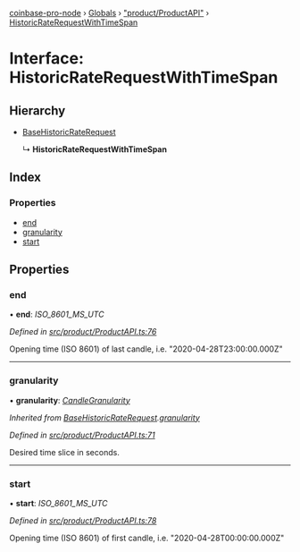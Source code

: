 [coinbase-pro-node](../README.md) › [Globals](../globals.md) › ["product/ProductAPI"](../modules/_product_productapi_.md) › [HistoricRateRequestWithTimeSpan](_product_productapi_.historicraterequestwithtimespan.md)

# Interface: HistoricRateRequestWithTimeSpan

## Hierarchy

- [BaseHistoricRateRequest](_product_productapi_.basehistoricraterequest.md)

  ↳ **HistoricRateRequestWithTimeSpan**

## Index

### Properties

- [end](_product_productapi_.historicraterequestwithtimespan.md#end)
- [granularity](_product_productapi_.historicraterequestwithtimespan.md#granularity)
- [start](_product_productapi_.historicraterequestwithtimespan.md#start)

## Properties

### end

• **end**: _ISO_8601_MS_UTC_

_Defined in [src/product/ProductAPI.ts:76](https://github.com/bennyn/coinbase-pro-node/blob/6dc414a/src/product/ProductAPI.ts#L76)_

Opening time (ISO 8601) of last candle, i.e. "2020-04-28T23:00:00.000Z"

---

### granularity

• **granularity**: _[CandleGranularity](../enums/_product_productapi_.candlegranularity.md)_

_Inherited from [BaseHistoricRateRequest](_product_productapi_.basehistoricraterequest.md).[granularity](_product_productapi_.basehistoricraterequest.md#granularity)_

_Defined in [src/product/ProductAPI.ts:71](https://github.com/bennyn/coinbase-pro-node/blob/6dc414a/src/product/ProductAPI.ts#L71)_

Desired time slice in seconds.

---

### start

• **start**: _ISO_8601_MS_UTC_

_Defined in [src/product/ProductAPI.ts:78](https://github.com/bennyn/coinbase-pro-node/blob/6dc414a/src/product/ProductAPI.ts#L78)_

Opening time (ISO 8601) of first candle, i.e. "2020-04-28T00:00:00.000Z"
